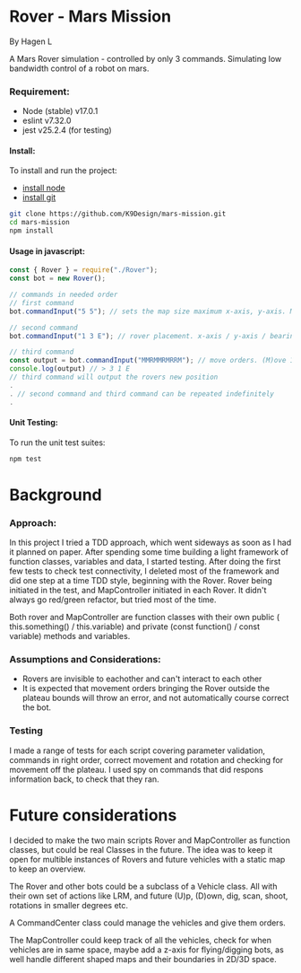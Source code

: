 # Rover - Mars Mission
By Hagen L

A Mars Rover simulation - controlled by only 3 commands. Simulating low bandwidth control of a robot on mars.

### Requirement: 

- Node (stable) v17.0.1
- eslint v7.32.0
- jest v25.2.4 (for testing)

#### Install: 
To install and run the project:
- [install node](https://nodejs.org/en/download/)
- [install git](https://github.com/git-guides/install-git)

```bash
git clone https://github.com/K9Design/mars-mission.git
cd mars-mission
npm install
```

#### Usage in javascript: 
```javascript
const { Rover } = require("./Rover");
const bot = new Rover();

// commands in needed order
// first command
bot.commandInput("5 5"); // sets the map size maximum x-axis, y-axis. Minimum x-axis and y-axis is 0.

// second command
bot.commandInput("1 3 E"); // rover placement. x-axis / y-axis / bearing ((N)orth (E)ast (S)outh (W)est)

// third command
const output = bot.commandInput("MMRMMRMRRM"); // move orders. (M)ove 1 forward in bearing direction. Rotate (L)eft, rotate (R)ight
console.log(output) // > 3 1 E 
// third command will output the rovers new position
. 
. // second command and third command can be repeated indefinitely
.
```
#### Unit Testing: 
To run the unit test suites:

```bash
npm test
```

# Background

### Approach: 
In this project I tried a TDD approach, which went sideways as soon as I had it planned on paper. After spending some time building a light framework of function classes, variables and data, I started testing. After doing the first few tests to check test connectivity, I deleted most of the framework and did one step at a time TDD style, beginning with the Rover. Rover being initiated in the test, and MapController initiated in each Rover. It didn't always go red/green refactor, but tried most of the time.

Both rover and MapController are function classes with their own public ( this.something() / this.variable) and private (const function() / const variable) methods and variables.

### Assumptions and Considerations: 
- Rovers are invisible to eachother and can't interact to each other
- It is expected that movement orders bringing the Rover outside the plateau bounds will throw an error, and not automatically course correct the bot.

### Testing

I made a range of tests for each script covering parameter validation, commands in right order, correct movement and rotation and checking for movement off the plateau. I used spy on commands that did respons information back, to check that they ran.


# Future considerations

I decided to make the two main scripts Rover and MapController as function classes, but could be real Classes in the future. The idea was to keep it open for multible instances of Rovers and future vehicles with a static map to keep an overview.

The Rover and other bots could be a subclass of a Vehicle class. All with their own set of actions like LRM, and future (U)p, (D)own, dig, scan, shoot, rotations in smaller degrees etc.

A CommandCenter class could manage the vehicles and give them orders.

The MapController could keep track of all the vehicles, check for when vehicles are in same space, maybe add a z-axis for flying/digging bots, as well handle different shaped maps and their boundaries in 2D/3D space.

